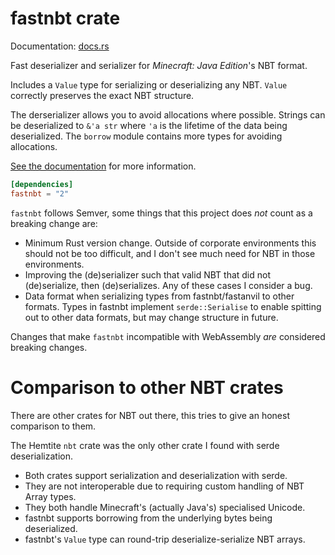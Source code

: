 # fastnbt crate

Documentation: [docs.rs](https://docs.rs/crate/fastnbt)

Fast deserializer and serializer for *Minecraft: Java Edition*'s NBT format.

Includes a `Value` type for serializing or deserializing any NBT. `Value`
correctly preserves the exact NBT structure.

The derserializer allows you to avoid allocations where possible. Strings can be
deserialized to `&'a str` where `'a` is the lifetime of the data being
deserialized. The `borrow` module contains more types for avoiding allocations.

[See the documentation](https://docs.rs/crate/fastnbt) for more information.

```toml
[dependencies]
fastnbt = "2"
```

`fastnbt` follows Semver, some things that this project does *not* count as a
breaking change are:

* Minimum Rust version change. Outside of corporate environments this should not
  be too difficult, and I don't see much need for NBT in those environments.
* Improving the (de)serializer such that valid NBT that did not (de)serialize, then
  (de)serializes. Any of these cases I consider a bug.
* Data format when serializing types from fastnbt/fastanvil to other formats.
  Types in fastnbt implement `serde::Serialise` to enable spitting out to other
  data formats, but may change structure in future.

Changes that make `fastnbt` incompatible with WebAssembly *are* considered
breaking changes.

# Comparison to other NBT crates

There are other crates for NBT out there, this tries to give an honest
comparison to them. 

The Hemtite `nbt` crate was the only other crate I found with serde
deserialization. 

* Both crates support serialization and deserialization with
  serde.
* They are not interoperable due to requiring custom handling of NBT Array
  types.
* They both handle Minecraft's (actually Java's) specialised Unicode.
* fastnbt supports borrowing from the underlying bytes being deserialized.
* fastnbt's `Value` type can round-trip deserialize-serialize NBT arrays.